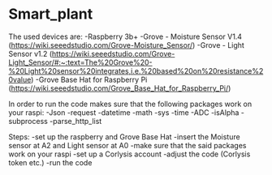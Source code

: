 # Smart_plant
The used devices are:
-Raspberry 3b+
-Grove - Moisture Sensor V1.4 (https://wiki.seeedstudio.com/Grove-Moisture_Sensor/)
-Grove - Light Sensor v1.2 (https://wiki.seeedstudio.com/Grove-Light_Sensor/#:~:text=The%20Grove%20-%20Light%20sensor%20integrates,i.e.%20based%20on%20resistance%20value)
-Grove Base Hat for Raspberry Pi (https://wiki.seeedstudio.com/Grove_Base_Hat_for_Raspberry_Pi/)



In order to run the code makes sure that the following packages work on your raspi:
-Json
-request
-datetime
-math
-sys
-time
-ADC
-isAlpha
-subprocess
-parse_http_list


Steps:
-set up the raspberry and Grove Base Hat
-insert the Moisture sensor at A2 and Light sensor at A0
-make sure that the said packages work on your raspi
-set up a Corlysis account
-adjust the code (Corlysis token etc.)
-run the code

